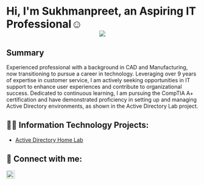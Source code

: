 <h1>Hi, I'm Sukhmanpreet, an Aspiring IT Professional☺

<div style="text-align:center;">
    <img src="https://camo.githubusercontent.com/d26893d99fe76f99fcf7d36e586ad8a0133c131fd4b101fe56494105b4238549/68747470733a2f2f6d656469612e67697068792e636f6d2f6d656469612f645765734263544c61766b5a754733354d492f67697068792e676966" />
</div>

<h2>Summary</h2>

Experienced professional with a background in CAD and Manufacturing, now transitioning to pursue a career in technology. Leveraging over 9 years of expertise in customer service, I am actively seeking opportunities in IT support to enhance user experiences and contribute to organizational success. Dedicated to continuous learning, I am pursuing the CompTIA A+ certification and have demonstrated proficiency in setting up and managing Active Directory environments, as shown in the Active Directory Lab project.

<h2>👨‍💻 Information Technology Projects:</h2>

  - [Active Directory Home Lab](https://github.com/ssidhu1994/Active-Directory-Home-Lab)

<h2> 🤳 Connect with me:</h2>

[<img align="left" alt="SukhmanpreetSidhu | LinkedIn" width="22px" src="https://cdn.jsdelivr.net/npm/simple-icons@v3/icons/linkedin.svg" />][linkedin]

[linkedin]: https://www.linkedin.com/in/sukhmanpreet-singh-sidhu/


